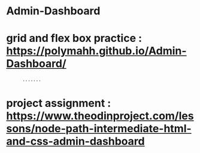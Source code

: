 # Admin-Dashboard

# grid and flex box practice : https://polymahh.github.io/Admin-Dashboard/
          .......
          
# project assignment : https://www.theodinproject.com/lessons/node-path-intermediate-html-and-css-admin-dashboard
